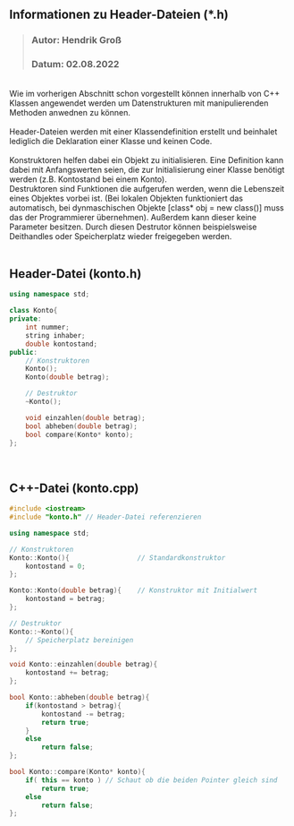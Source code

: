 ## Informationen zu Header-Dateien (*.h)
>### Autor: Hendrik Groß
>### Datum: 02.08.2022
<br>
Wie im vorherigen Abschnitt schon vorgestellt können innerhalb von C++ Klassen angewendet werden um Datenstrukturen mit manipulierenden Methoden anwednen zu können.
<br><br>
Header-Dateien werden mit einer Klassendefinition erstellt und beinhalet lediglich die Deklaration einer Klasse und keinen Code.
<br><br>
Konstruktoren helfen dabei ein Objekt zu initialisieren. Eine Definition kann dabei mit Anfangswerten seien, die zur Initialisierung einer Klasse benötigt werden (z.B. Kontostand bei einem Konto).
<br>
Destruktoren sind Funktionen die aufgerufen werden, wenn die Lebenszeit eines Objektes vorbei ist. (Bei lokalen Objekten funktioniert das automatisch, bei dynmaschischen Objekte [class* obj = new class()] muss das der Programmierer übernehmen). Außerdem kann dieser keine Parameter besitzen.
Durch diesen Destrutor können beispielsweise Deithandles oder Speicherplatz wieder freigegeben werden.
<br><br>

## Header-Datei (konto.h)
```cpp
using namespace std;

class Konto{
private:
    int nummer;
    string inhaber;
    double kontostand;
public:
    // Konstruktoren
    Konto(); 
    Konto(double betrag);

    // Destruktor
    ~Konto();

    void einzahlen(double betrag);
    bool abheben(double betrag);
    bool compare(Konto* konto);
};
```
<br>

## C++-Datei (konto.cpp)
```cpp
#include <iostream>
#include "konto.h" // Header-Datei referenzieren

using namespace std;

// Konstruktoren
Konto::Konto(){                 // Standardkonstruktor
    kontostand = 0;
};

Konto::Konto(double betrag){    // Konstruktor mit Initialwert
    kontostand = betrag;
};

// Destruktor
Konto::~Konto(){
    // Speicherplatz bereinigen
};

void Konto::einzahlen(double betrag){
    kontostand += betrag;
};

bool Konto::abheben(double betrag){
    if(kontostand > betrag){
        kontostand -= betrag;
        return true;
    }
    else
        return false;
};

bool Konto::compare(Konto* konto){
    if( this == konto ) // Schaut ob die beiden Pointer gleich sind
        return true;
    else
        return false;
};
```